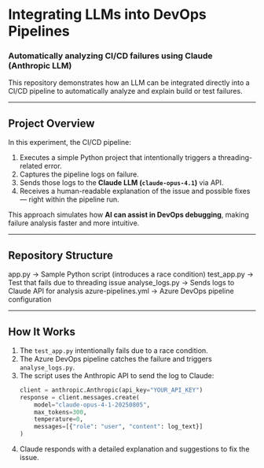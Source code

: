 # Integrating LLMs into DevOps Pipelines  
### Automatically analyzing CI/CD failures using Claude (Anthropic LLM)

This repository demonstrates how an LLM can be integrated directly into a CI/CD pipeline to automatically analyze and explain build or test failures.

---

## Project Overview
In this experiment, the CI/CD pipeline:
1. Executes a simple Python project that intentionally triggers a threading-related error.
2. Captures the pipeline logs on failure.
3. Sends those logs to the **Claude LLM (`claude-opus-4.1`)** via API.
4. Receives a human-readable explanation of the issue and possible fixes — right within the pipeline run.

This approach simulates how **AI can assist in DevOps debugging**, making failure analysis faster and more intuitive.

---

## Repository Structure
app.py → Sample Python script (introduces a race condition)
test_app.py → Test that fails due to threading issue
analyse_logs.py → Sends logs to Claude API for analysis
azure-pipelines.yml → Azure DevOps pipeline configuration

---

## How It Works
1. The `test_app.py` intentionally fails due to a race condition.  
2. The Azure DevOps pipeline catches the failure and triggers `analyse_logs.py`.  
3. The script uses the Anthropic API to send the log to Claude:
   ```python
   client = anthropic.Anthropic(api_key="YOUR_API_KEY")
   response = client.messages.create(
       model="claude-opus-4-1-20250805",
       max_tokens=300,
       temperature=0,
       messages=[{"role": "user", "content": log_text}]
   )
4. Claude responds with a detailed explanation and suggestions to fix the issue.
